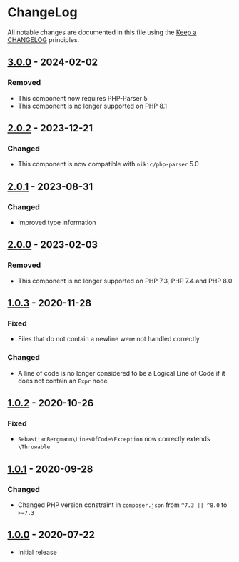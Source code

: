 # ChangeLog

All notable changes are documented in this file using the [Keep a CHANGELOG](https://keepachangelog.com/) principles.

## [3.0.0] - 2024-02-02

### Removed

* This component now requires PHP-Parser 5
* This component is no longer supported on PHP 8.1

## [2.0.2] - 2023-12-21

### Changed

* This component is now compatible with `nikic/php-parser` 5.0

## [2.0.1] - 2023-08-31

### Changed

* Improved type information

## [2.0.0] - 2023-02-03

### Removed

* This component is no longer supported on PHP 7.3, PHP 7.4 and PHP 8.0

## [1.0.3] - 2020-11-28

### Fixed

* Files that do not contain a newline were not handled correctly

### Changed

* A line of code is no longer considered to be a Logical Line of Code if it does not contain an `Expr` node

## [1.0.2] - 2020-10-26

### Fixed

* `SebastianBergmann\LinesOfCode\Exception` now correctly extends `\Throwable`

## [1.0.1] - 2020-09-28

### Changed

* Changed PHP version constraint in `composer.json` from `^7.3 || ^8.0` to `>=7.3`

## [1.0.0] - 2020-07-22

* Initial release

[3.0.0]: https://github.com/sebastianbergmann/lines-of-code/compare/2.0...3.0.0
[2.0.2]: https://github.com/sebastianbergmann/lines-of-code/compare/2.0.1...2.0.2
[2.0.1]: https://github.com/sebastianbergmann/lines-of-code/compare/2.0.0...2.0.1
[2.0.0]: https://github.com/sebastianbergmann/lines-of-code/compare/1.0.3...2.0.0
[1.0.3]: https://github.com/sebastianbergmann/lines-of-code/compare/1.0.2...1.0.3
[1.0.2]: https://github.com/sebastianbergmann/lines-of-code/compare/1.0.1...1.0.2
[1.0.1]: https://github.com/sebastianbergmann/lines-of-code/compare/1.0.0...1.0.1
[1.0.0]: https://github.com/sebastianbergmann/lines-of-code/compare/f959e71f00e591288acc024afe9cb966c6cf9bd6...1.0.0
